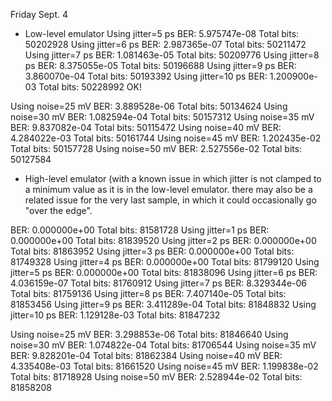 Friday Sept. 4

* Low-level emulator
Using jitter=5 ps
BER: 5.975747e-08
Total bits: 50202928
Using jitter=6 ps
BER: 2.987365e-07
Total bits: 50211472
Using jitter=7 ps
BER: 1.081463e-05
Total bits: 50209776
Using jitter=8 ps
BER: 8.375055e-05
Total bits: 50196688
Using jitter=9 ps
BER: 3.860070e-04
Total bits: 50193392
Using jitter=10 ps
BER: 1.200900e-03
Total bits: 50228992
OK!

Using noise=25 mV
BER: 3.889528e-06
Total bits: 50134624
Using noise=30 mV
BER: 1.082594e-04
Total bits: 50157312
Using noise=35 mV
BER: 9.837082e-04
Total bits: 50115472
Using noise=40 mV
BER: 4.284022e-03
Total bits: 50161744
Using noise=45 mV
BER: 1.202435e-02
Total bits: 50157728
Using noise=50 mV
BER: 2.527556e-02
Total bits: 50127584

* High-level emulator (with a known issue in which jitter is not clamped to a minimum value as it is in the low-level emulator.  there may also be a related issue for the very last sample, in which it could occasionally go "over the edge".

BER: 0.000000e+00
Total bits: 81581728
Using jitter=1 ps
BER: 0.000000e+00
Total bits: 81839520
Using jitter=2 ps
BER: 0.000000e+00
Total bits: 81863952
Using jitter=3 ps
BER: 0.000000e+00
Total bits: 81749328
Using jitter=4 ps
BER: 0.000000e+00
Total bits: 81799120
Using jitter=5 ps
BER: 0.000000e+00
Total bits: 81838096
Using jitter=6 ps
BER: 4.036159e-07
Total bits: 81760912
Using jitter=7 ps
BER: 8.329344e-06
Total bits: 81759136
Using jitter=8 ps
BER: 7.407140e-05
Total bits: 81853456
Using jitter=9 ps
BER: 3.411289e-04
Total bits: 81848832
Using jitter=10 ps
BER: 1.129128e-03
Total bits: 81847232

Using noise=25 mV
BER: 3.298853e-06
Total bits: 81846640
Using noise=30 mV
BER: 1.074822e-04
Total bits: 81706544
Using noise=35 mV
BER: 9.828201e-04
Total bits: 81862384
Using noise=40 mV
BER: 4.335408e-03
Total bits: 81661520
Using noise=45 mV
BER: 1.199838e-02
Total bits: 81718928
Using noise=50 mV
BER: 2.528944e-02
Total bits: 81858208

